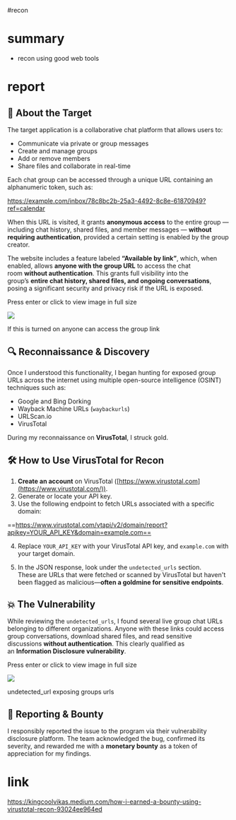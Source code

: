 #recon
# summary
- recon using good web tools
# report
## 🧠 About the Target

The target application is a collaborative chat platform that allows users to:

- Communicate via private or group messages
- Create and manage groups
- Add or remove members
- Share files and collaborate in real-time

Each chat group can be accessed through a unique URL containing an alphanumeric token, such as:

https://example.com/inbox/78c8bc2b-25a3-4492-8c8e-61870949?ref=calendar

When this URL is visited, it grants **anonymous access** to the entire group — including chat history, shared files, and member messages — **without requiring authentication**, provided a certain setting is enabled by the group creator.

The website includes a feature labeled **“Available by link”**, which, when enabled, allows **anyone with the group URL** to access the chat room **without authentication**. This grants full visibility into the group’s **entire chat history, shared files, and ongoing conversations**, posing a significant security and privacy risk if the URL is exposed.

Press enter or click to view image in full size

![](https://miro.medium.com/v2/resize:fit:700/1*okY5CnaoFTtLm8FbG6WwCQ.png)

If this is turned on anyone can access the group link

## 🔍 Reconnaissance & Discovery

Once I understood this functionality, I began hunting for exposed group URLs across the internet using multiple open-source intelligence (OSINT) techniques such as:

- Google and Bing Dorking
- Wayback Machine URLs (`waybackurls`)
- URLScan.io
- VirusTotal

During my reconnaissance on **VirusTotal**, I struck gold.

## 🛠️ How to Use VirusTotal for Recon

1. **Create an account** on VirusTotal ([https://www.virustotal.com](https://www.virustotal.com/)).
2. Generate or locate your API key.
3. Use the following endpoint to fetch URLs associated with a specific domain:

==https://www.virustotal.com/vtapi/v2/domain/report?apikey=YOUR_API_KEY&domain=example.com==

4. Replace `YOUR_API_KEY` with your VirusTotal API key, and `example.com` with your target domain.

5. In the JSON response, look under the `undetected_urls` section.  
These are URLs that were fetched or scanned by VirusTotal but haven't been flagged as malicious—**often a goldmine for sensitive endpoints**.

## 💥 The Vulnerability

While reviewing the `undetected_urls`, I found several live group chat URLs belonging to different organizations. Anyone with these links could access group conversations, download shared files, and read sensitive discussions **without authentication**. This clearly qualified as an **Information Disclosure vulnerability**.

Press enter or click to view image in full size

![](https://miro.medium.com/v2/resize:fit:700/1*4KGph9IfjIwDqu98Vk5GQQ.png)

undetected_url exposing groups urls

## 🧾 Reporting & Bounty

I responsibly reported the issue to the program via their vulnerability disclosure platform. The team acknowledged the bug, confirmed its severity, and rewarded me with a **monetary bounty** as a token of appreciation for my findings.
# link
https://kingcoolvikas.medium.com/how-i-earned-a-bounty-using-virustotal-recon-93024ee964ed